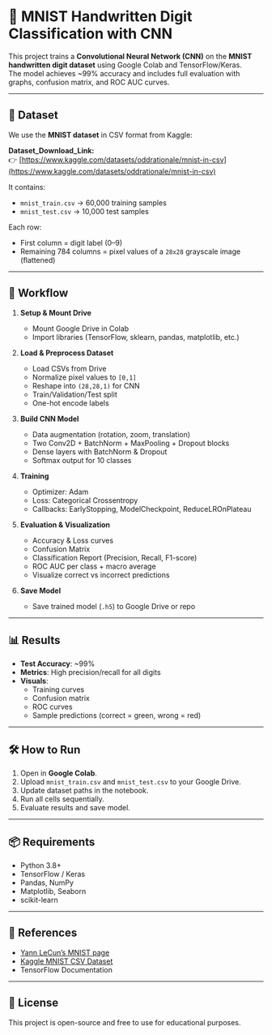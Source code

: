 # 🧠 MNIST Handwritten Digit Classification with CNN

This project trains a **Convolutional Neural Network (CNN)** on the **MNIST handwritten digit dataset** using Google Colab and TensorFlow/Keras.  
The model achieves ~99% accuracy and includes full evaluation with graphs, confusion matrix, and ROC AUC curves.

---

## 📂 Dataset
We use the **MNIST dataset** in CSV format from Kaggle:

**Dataset_Download_Link:**  
👉 [https://www.kaggle.com/datasets/oddrationale/mnist-in-csv](https://www.kaggle.com/datasets/oddrationale/mnist-in-csv)

It contains:
- `mnist_train.csv` → 60,000 training samples  
- `mnist_test.csv` → 10,000 test samples  

Each row:
- First column = digit label (0–9)  
- Remaining 784 columns = pixel values of a `28x28` grayscale image (flattened)

---

## 🚀 Workflow
1. **Setup & Mount Drive**  
   - Mount Google Drive in Colab  
   - Import libraries (TensorFlow, sklearn, pandas, matplotlib, etc.)

2. **Load & Preprocess Dataset**  
   - Load CSVs from Drive  
   - Normalize pixel values to `[0,1]`  
   - Reshape into `(28,28,1)` for CNN  
   - Train/Validation/Test split  
   - One-hot encode labels  

3. **Build CNN Model**  
   - Data augmentation (rotation, zoom, translation)  
   - Two Conv2D + BatchNorm + MaxPooling + Dropout blocks  
   - Dense layers with BatchNorm & Dropout  
   - Softmax output for 10 classes  

4. **Training**  
   - Optimizer: Adam  
   - Loss: Categorical Crossentropy  
   - Callbacks: EarlyStopping, ModelCheckpoint, ReduceLROnPlateau  

5. **Evaluation & Visualization**  
   - Accuracy & Loss curves  
   - Confusion Matrix  
   - Classification Report (Precision, Recall, F1-score)  
   - ROC AUC per class + macro average  
   - Visualize correct vs incorrect predictions  

6. **Save Model**  
   - Save trained model (`.h5`) to Google Drive or repo

---

## 📊 Results
- **Test Accuracy**: ~99%  
- **Metrics**: High precision/recall for all digits  
- **Visuals**:  
  - Training curves  
  - Confusion matrix  
  - ROC curves  
  - Sample predictions (correct = green, wrong = red)

---

## 🛠 How to Run
1. Open in **Google Colab**.  
2. Upload `mnist_train.csv` and `mnist_test.csv` to your Google Drive.  
3. Update dataset paths in the notebook.  
4. Run all cells sequentially.  
5. Evaluate results and save model.

---

## 📦 Requirements
- Python 3.8+  
- TensorFlow / Keras  
- Pandas, NumPy  
- Matplotlib, Seaborn  
- scikit-learn  

---

## 📌 References
- [Yann LeCun’s MNIST page](http://yann.lecun.com/exdb/mnist/)  
- [Kaggle MNIST CSV Dataset](https://www.kaggle.com/datasets/oddrationale/mnist-in-csv)  
- TensorFlow Documentation  

---

## 📜 License
This project is open-source and free to use for educational purposes.
